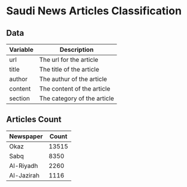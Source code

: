 # Saudi News Articles Classification


## Data

| Variable      | Description |
| ----------- | ----------- |
| url      | The url for the article       |
| title   | The title of the article       |
| author   | The authur of the article        |
| content   | The content of the article        |
| section   | The category of the article        |


## Articles Count

| Newspaper      | Count |
| ----------- | ----------- |
| Okaz      | 13515       |
| Sabq   | 8350       |
| Al-Riyadh     | 2260        |
| Al-Jazirah   | 1116        |
